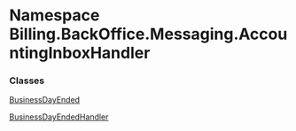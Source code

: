 # <a id="Billing_BackOffice_Messaging_AccountingInboxHandler"></a> Namespace Billing.BackOffice.Messaging.AccountingInboxHandler

### Classes

 [BusinessDayEnded](Billing.BackOffice.Messaging.AccountingInboxHandler.BusinessDayEnded.md)

 [BusinessDayEndedHandler](Billing.BackOffice.Messaging.AccountingInboxHandler.BusinessDayEndedHandler.md)

